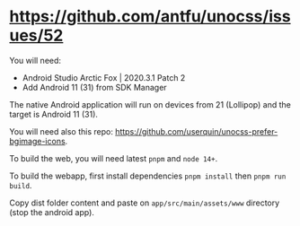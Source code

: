 # https://github.com/antfu/unocss/issues/52

You will need:

- Android Studio Arctic Fox | 2020.3.1 Patch 2
- Add Android 11 (31) from SDK Manager

The native Android application will run on devices from 21 (Lollipop) and the target is Android 11 (31).

You will need also this repo: https://github.com/userquin/unocss-prefer-bgimage-icons.

To build the web, you will need latest `pnpm` and `node 14+`.

To build the webapp, first install dependencies `pnpm install` then `pnpm run build`.

Copy dist folder content and paste on `app/src/main/assets/www` directory (stop the android app).

